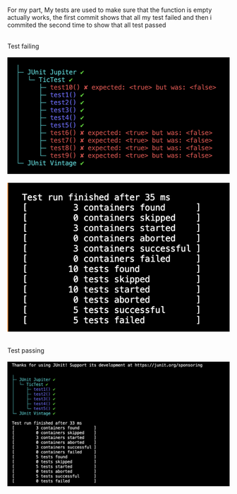 <br>For my part, My tests are used to make sure that the function is empty actually works, the first commit shows that all my test failed and then i commited the second time to show that all test passed<br>

<br>Test failing<br>
 <br> ![image](Images/1.png) <br>
 <br> ![image](Images/2.png) <br>

  <br>Test passing<br>
  <br> ![image](Images/4.png) <br>